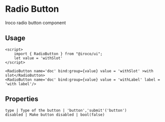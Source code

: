 # Radio Button

Iroco radio button component

## Usage

```example
<script>
    import { RadioButton } from "@iroco/ui";
    let value = 'withSlot'
</script>

<RadioButton name='doc' bind:group={value} value = 'withSlot' >with slot</RadioButton>
<RadioButton name='doc' bind:group={value} value = 'withLabel' label = 'with label'/>
```

## Properties
```properties
type | Type of the button | 'button','submit'('button')
disabled | Make button disabled | bool(false)
```